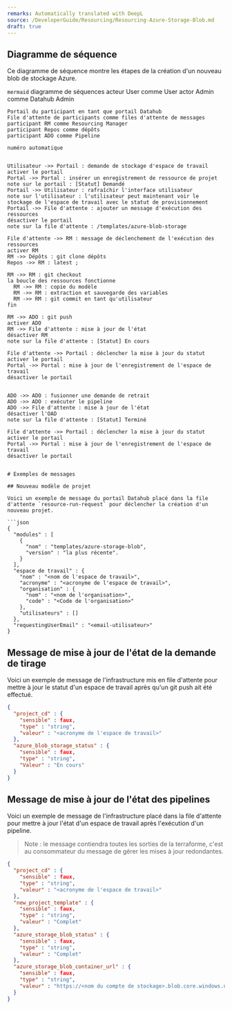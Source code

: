 ```yaml
---
remarks: Automatically translated with DeepL
source: /DeveloperGuide/Resourcing/Resourcing-Azure-Storage-Blob.md
draft: true
---
```


## Diagramme de séquence

Ce diagramme de séquence montre les étapes de la création d'un nouveau blob de stockage Azure.

``mermaid``
diagramme de séquences
    acteur User comme User
    actor Admin comme Datahub Admin

    Portail du participant en tant que portail Datahub
    File d'attente de participants comme files d'attente de messages
    participant RM comme Resourcing Manager
    participant Repos comme dépôts
    participant ADO comme Pipeline

    numéro automatique


    Utilisateur ->> Portail : demande de stockage d'espace de travail
    activer le portail
    Portal ->> Portal : insérer un enregistrement de ressource de projet
    note sur le portail : [Statut] Demandé
    Portail ->> Utilisateur : rafraîchir l'interface utilisateur
    note sur l'utilisateur : l'utilisateur peut maintenant voir le stockage de l'espace de travail avec le statut de provisionnement
    Portail ->> File d'attente : ajouter un message d'exécution des ressources
    désactiver le portail
    note sur la file d'attente : /templates/azure-blob-storage

    File d'attente ->> RM : message de déclenchement de l'exécution des ressources
    activer RM
    RM ->> Dépôts : git clone dépôts
    Repos ->> RM : latest ;

    RM ->> RM : git checkout
    la boucle des ressources fonctionne
      RM ->> RM : copie du modèle
      RM ->> RM : extraction et sauvegarde des variables
      RM ->> RM : git commit en tant qu'utilisateur
    fin

    RM ->> ADO : git push
    activer ADO
    RM ->> File d'attente : mise à jour de l'état
    désactiver RM
    note sur la file d'attente : [Statut] En cours

    File d'attente ->> Portail : déclencher la mise à jour du statut
    activer le portail
    Portal ->> Portal : mise à jour de l'enregistrement de l'espace de travail
    désactiver le portail


    ADO ->> ADO : fusionner une demande de retrait
    ADO ->> ADO : exécuter le pipeline
    ADO ->> File d'attente : mise à jour de l'état
    désactiver l'OAD
    note sur la file d'attente : [Statut] Terminé

    File d'attente ->> Portail : déclencher la mise à jour du statut
    activer le portail
    Portal ->> Portal : mise à jour de l'enregistrement de l'espace de travail
    désactiver le portail

```

# Exemples de messages

## Nouveau modèle de projet

Voici un exemple de message du portail Datahub placé dans la file d'attente `resource-run-request` pour déclencher la création d'un nouveau projet.

```json
{
  "modules" : [
    {
      "nom" : "templates/azure-storage-blob",
      "version" : "la plus récente".
    }
  ],
  "espace de travail" : {
    "nom" : "<nom de l'espace de travail>",
    "acronyme" : "<acronyme de l'espace de travail>",
    "organisation" : {
      "nom" : "<nom de l'organisation>",
      "code" : "<Code de l'organisation>"
    },
    "utilisateurs" : []
  },
  "requestingUserEmail" : "<email-utilisateur>"
}
```

## Message de mise à jour de l'état de la demande de tirage

Voici un exemple de message de l'infrastructure mis en file d'attente pour mettre à jour le statut d'un espace de travail après qu'un git push ait été effectué.

```json
{
  "project_cd" : {
    "sensible" : faux,
    "type" : "string",
    "valeur" : "<acronyme de l'espace de travail>"
  },
  "azure_blob_storage_status" : {
    "sensible" : faux,
    "type" : "string",
    "Valeur" : "En cours"
  }
}
```

## Message de mise à jour de l'état des pipelines

Voici un exemple de message de l'infrastructure placé dans la file d'attente pour mettre à jour l'état d'un espace de travail après l'exécution d'un pipeline.

> Note : le message contiendra toutes les sorties de la terraforme, c'est au consommateur du message de gérer les mises à jour redondantes.

```json
{
  "project_cd" : {
    "sensible" : faux,
    "type" : "string",
    "valeur" : "<acronyme de l'espace de travail>"
  },
  "new_project_template" : {
    "sensible" : faux,
    "type" : "string",
    "valeur" : "Complet"
  },
  "azure_storage_blob_status" : {
    "sensible" : faux,
    "type" : "string",
    "valeur" : "Complet"
  },
  "azure_storage_blob_container_url" : {
    "sensible" : faux,
    "type" : "string",
    "valeur" : "https://<nom du compte de stockage>.blob.core.windows.net/<nom du conteneur>"
  }
}
```
